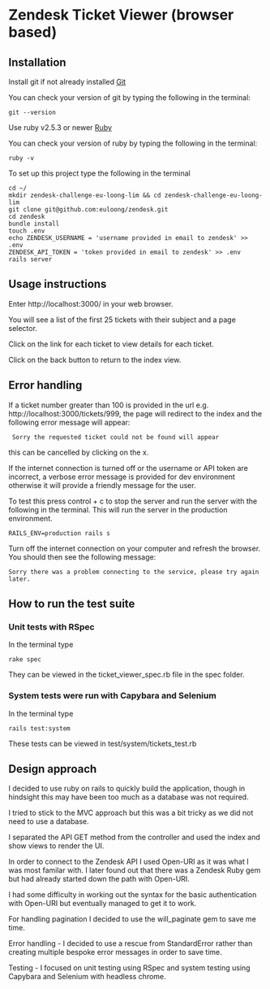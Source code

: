 # Zendesk Ticket Viewer (browser based)

## Installation

Install git if not already installed [Git](https://git-scm.com/book/en/v2/Getting-Started-Installing-Git)

You can check your version of git by typing the following in the terminal:
```
git --version
```

Use ruby v2.5.3 or newer [Ruby](https://www.ruby-lang.org/en/downloads/)

You can check your version of ruby by typing the following in the terminal:
```
ruby -v
```

To set up this project type the following in the terminal
```
cd ~/
mkdir zendesk-challenge-eu-loong-lim && cd zendesk-challenge-eu-loong-lim
git clone git@github.com:euloong/zendesk.git
cd zendesk
bundle install
touch .env
echo ZENDESK_USERNAME = 'username provided in email to zendesk' >> .env
ZENDESK_API_TOKEN = 'token provided in email to zendesk' >> .env
rails server
```
## Usage instructions
Enter http://localhost:3000/ in your web browser.

You will see a list of the first 25 tickets with their subject and a page selector.

Click on the link for each ticket to view details for each ticket.

Click on the back button to return to the index view.

## Error handling
If a ticket number greater than 100 is provided in the url e.g. http://localhost:3000/tickets/999, the page will redirect to the index and the following error message will appear:
```
 Sorry the requested ticket could not be found will appear
```
this can be cancelled by clicking on the x.

If the internet connection is turned off or the username or API token are incorrect, a verbose error message is provided for dev environment otherwise it will provide a friendly message for the user.

To test this press control + c to stop the server and run the server with the following in the terminal. This will run the server in the production environment.

```
RAILS_ENV=production rails s
```
Turn off the internet connection on your computer and refresh the browser. You should then see the following message:

```
Sorry there was a problem connecting to the service, please try again later.
```

## How to run the test suite

### Unit tests with RSpec
In the terminal type
```
rake spec
```
They can be viewed in the ticket_viewer_spec.rb file in the spec folder.

### System tests were run with Capybara and Selenium
In the terminal type
```
rails test:system

```
These tests can be viewed in test/system/tickets_test.rb

## Design approach

I decided to use ruby on rails to quickly build the application, though in hindsight this may have been too much as a database was not required.

I tried to stick to the MVC approach but this was a bit tricky as we did not need to use a database.

I separated the API GET method from the controller and used the index and show views to render the UI.

In order to connect to the Zendesk API I used Open-URI as it was what I was most familar with. I later found out that there was a Zendesk Ruby gem but had already started down the path with Open-URI.

I had some difficulty in working out the syntax for the basic authentication with Open-URI but eventually managed to get it to work.

For handling pagination I decided to use the will_paginate gem to save me time.

Error handling - I decided to use a rescue from StandardError rather than creating multiple bespoke error messages in order to save time.

Testing - I focused on unit testing using RSpec and system testing using Capybara and Selenium with headless chrome.









